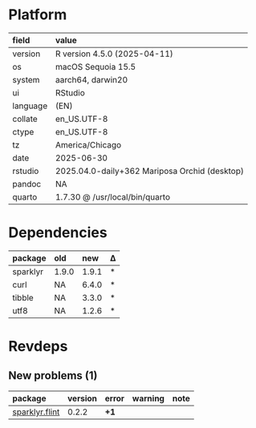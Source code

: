 # Platform

|field    |value                                         |
|:--------|:---------------------------------------------|
|version  |R version 4.5.0 (2025-04-11)                  |
|os       |macOS Sequoia 15.5                            |
|system   |aarch64, darwin20                             |
|ui       |RStudio                                       |
|language |(EN)                                          |
|collate  |en_US.UTF-8                                   |
|ctype    |en_US.UTF-8                                   |
|tz       |America/Chicago                               |
|date     |2025-06-30                                    |
|rstudio  |2025.04.0-daily+362 Mariposa Orchid (desktop) |
|pandoc   |NA                                            |
|quarto   |1.7.30 @ /usr/local/bin/quarto                |

# Dependencies

|package  |old   |new   |Δ  |
|:--------|:-----|:-----|:--|
|sparklyr |1.9.0 |1.9.1 |*  |
|curl     |NA    |6.4.0 |*  |
|tibble   |NA    |3.3.0 |*  |
|utf8     |NA    |1.2.6 |*  |

# Revdeps

## New problems (1)

|package        |version |error  |warning |note |
|:--------------|:-------|:------|:-------|:----|
|[sparklyr.flint](problems.md#sparklyrflint)|0.2.2   |__+1__ |        |     |

